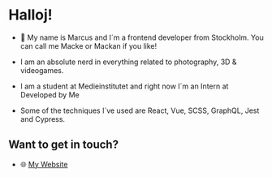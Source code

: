 # Halloj!
- 👋 My name is Marcus and I´m a frontend developer from Stockholm. You can call me Macke or Mackan if you like!

- I am an absolute nerd in everything related to photography, 3D & videogames.

- I am a student at Medieinstitutet and right now I´m an Intern at Developed by Me

- Some of the techniques I´ve used are React, Vue, SCSS, GraphQL, Jest and Cypress.

## Want to get in touch?
- 🌐 [My Website](https://marcusreineck.se/)

<!---
MarcusRei/MarcusRei is a ✨ special ✨ repository because its `README.md` (this file) appears on your GitHub profile.
You can click the Preview link to take a look at your changes.
- 👋 Hi, I’m Marcus but you can call me Macke or Mackan!
- 👀 I’m an up & coming frontend developer in Stockholm who likes photography, videogames and 3D art.
- 💪 I know a bit of everyting from HTML, CSS/SCSS, GraphQL, REST API, Jest, Cypress and more.
- 🌱 I’m studying at medieinstitutet and right now I´m off on a internship!
- 📫 You want to get in touch? Write to me here or go to my [website](https://marcusreineck.se/) and send me a message!
--->
